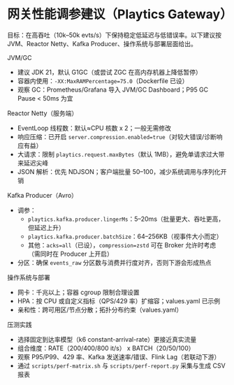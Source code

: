 # 网关性能调参建议（Playtics Gateway）

目标：在高吞吐（10k–50k evts/s）下保持稳定低延迟与低错误率。以下建议按 JVM、Reactor Netty、Kafka Producer、操作系统与部署层面给出。

JVM/GC
- 建议 JDK 21，默认 G1GC（或尝试 ZGC 在高内存机器上降低暂停）
- 容器内使用：`-XX:MaxRAMPercentage=75.0`（Dockerfile 已设）
- 观察 GC：Prometheus/Grafana 导入 JVM/GC Dashboard；P95 GC Pause < 50ms 为宜

Reactor Netty（服务端）
- EventLoop 线程数：默认≈CPU 核数 x 2；一般无需修改
- 响应压缩：已开启 `server.compression.enabled=true`（对较大错误/诊断响应有益）
- 大请求：限制 `playtics.request.maxBytes`（默认 1MB），避免单请求过大带来延迟尖峰
- JSON 解析：优先 NDJSON；客户端批量 50–100，减少系统调用与序列化开销

Kafka Producer（Avro）
- 调参：
  - `playtics.kafka.producer.lingerMs`：5–20ms（批量更大、吞吐更高，但延迟上升）
  - `playtics.kafka.producer.batchSize`：64–256KB（视事件大小而定）
  - 其他：`acks=all`（已设），`compression=zstd` 可在 Broker 允许时考虑（需同时在 Producer 上开启）
- 分区：确保 `events_raw` 分区数与消费并行度对齐，否则下游会形成热点

操作系统与部署
- 网卡：千兆以上；容器 cgroup 限制合理设置
- HPA：按 CPU 或自定义指标（QPS/429 率）扩缩容；values.yaml 已示例
- 亲和性：跨可用区/节点分散；拓扑分布约束（values.yaml）

压测实践
- 选择固定到达率模型（k6 constant-arrival-rate）更接近真实流量
- 组合维度：RATE（200/400/800 it/s） x BATCH（20/50/100）
- 观察 P95/P99、429 率、Kafka 发送速率/错误、Flink Lag（若联动下游）
- 通过 `scripts/perf-matrix.sh` 与 `scripts/perf-report.py` 采集与生成 CSV 报表

